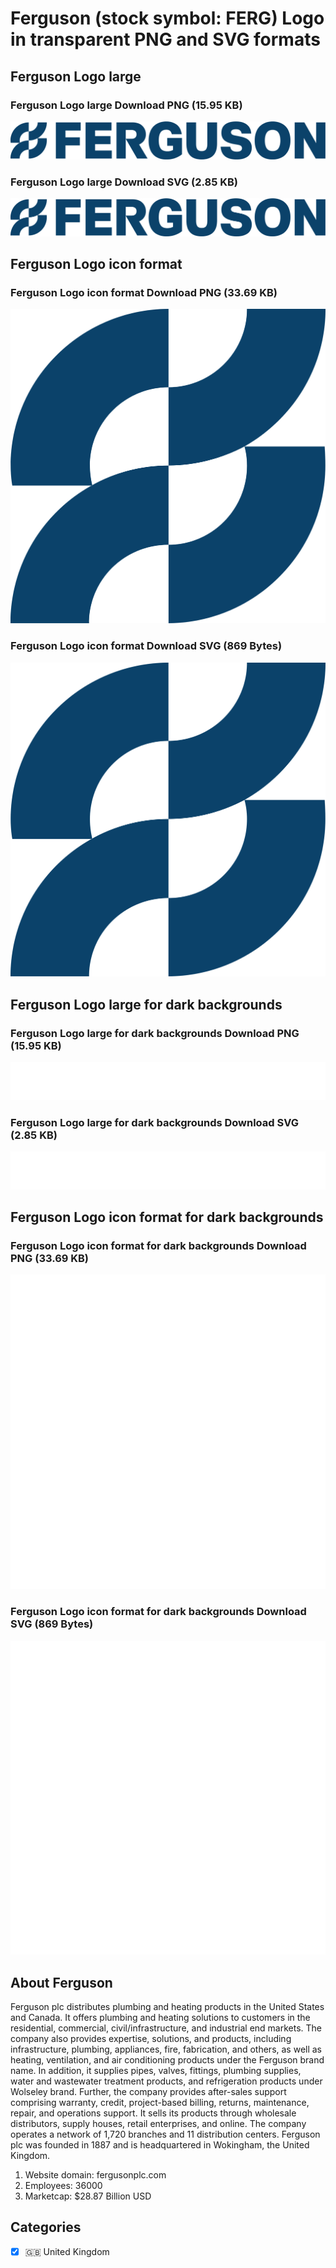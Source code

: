 # Ferguson (stock symbol: FERG) Logo in transparent PNG and SVG formats

## Ferguson Logo large

### Ferguson Logo large Download PNG (15.95 KB)

![Ferguson Logo large Download PNG (15.95 KB)](/img/orig/FERG_BIG-d186d91f.png)

### Ferguson Logo large Download SVG (2.85 KB)

![Ferguson Logo large Download SVG (2.85 KB)](/img/orig/FERG_BIG-a1f4d2bf.svg)

## Ferguson Logo icon format

### Ferguson Logo icon format Download PNG (33.69 KB)

![Ferguson Logo icon format Download PNG (33.69 KB)](/img/orig/FERG-6c62c74b.png)

### Ferguson Logo icon format Download SVG (869 Bytes)

![Ferguson Logo icon format Download SVG (869 Bytes)](/img/orig/FERG-3946853c.svg)

## Ferguson Logo large for dark backgrounds

### Ferguson Logo large for dark backgrounds Download PNG (15.95 KB)

![Ferguson Logo large for dark backgrounds Download PNG (15.95 KB)](/img/orig/FERG_BIG.D-1692ffd8.png)

### Ferguson Logo large for dark backgrounds Download SVG (2.85 KB)

![Ferguson Logo large for dark backgrounds Download SVG (2.85 KB)](/img/orig/FERG_BIG.D-6ec5399a.svg)

## Ferguson Logo icon format for dark backgrounds

### Ferguson Logo icon format for dark backgrounds Download PNG (33.69 KB)

![Ferguson Logo icon format for dark backgrounds Download PNG (33.69 KB)](/img/orig/FERG.D-c50c5aae.png)

### Ferguson Logo icon format for dark backgrounds Download SVG (869 Bytes)

![Ferguson Logo icon format for dark backgrounds Download SVG (869 Bytes)](/img/orig/FERG.D-5ef14d72.svg)

## About Ferguson

Ferguson plc distributes plumbing and heating products in the United States and Canada. It offers plumbing and heating solutions to customers in the residential, commercial, civil/infrastructure, and industrial end markets. The company also provides expertise, solutions, and products, including infrastructure, plumbing, appliances, fire, fabrication, and others, as well as heating, ventilation, and air conditioning products under the Ferguson brand name. In addition, it supplies pipes, valves, fittings, plumbing supplies, water and wastewater treatment products, and refrigeration products under Wolseley brand. Further, the company provides after-sales support comprising warranty, credit, project-based billing, returns, maintenance, repair, and operations support. It sells its products through wholesale distributors, supply houses, retail enterprises, and online. The company operates a network of 1,720 branches and 11 distribution centers. Ferguson plc was founded in 1887 and is headquartered in Wokingham, the United Kingdom.

1. Website domain: fergusonplc.com
2. Employees: 36000
3. Marketcap: $28.87 Billion USD


## Categories
- [x] 🇬🇧 United Kingdom
